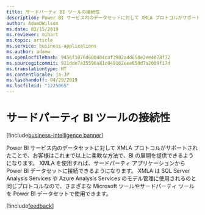 ```yaml
---
title: サードパーティ BI ツールの接続性
description: Power BI サービス内のデータセットに対して XMLA プロトコルがサポートされたことで、お客様はこれまで以上に柔軟な方法で、BI 展開を提供および管理できるようになります。
author: AdamDWilson
ms.date: 03/15/2019
ms.reviewer: mihart
ms.topic: article
ms.service: business-applications
ms.author: adamw
ms.openlocfilehash: 9456f1076d600404caf3982add858e2ee4078f72
ms.sourcegitcommit: 921dde7a25596a81c049162eee650d7a2009f17d
ms.translationtype: HT
ms.contentlocale: ja-JP
ms.lasthandoff: 04/29/2019
ms.locfileid: "1225065"
---
```

#  <a name="third-party-bi-tool-connectivity"></a>サードパーティ BI ツールの接続性
[!include[business-intelligence banner](../../includes/business-intelligence.md)]

Power BI サービス内のデータセットに対して XMLA プロトコルがサポートされたことで、お客様はこれまで以上に柔軟な方法で、BI の展開を提供できるようになります。 XMLA を使用すれば、サードパーティ アプリケーションから Power BI データセットに接続できるようになります。 XMLA は SQL Server Analysis Services や Azure Analysis Services のモデル管理に使用されるのと同じプロトコルなので、さまざまな Microsoft ツールやサードパーティ ツールを Power BI データセットで使用できます。

[!include[feedback](../includes/service-feedback.md)]
